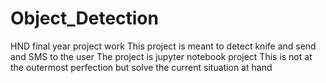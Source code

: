 # Object_Detection
HND final year project work 
This project is meant to detect knife and send and SMS to the user
The project is jupyter notebook project
This is not at the outermost perfection but solve the current situation at hand
